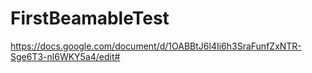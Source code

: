# FirstBeamableTest
 https://docs.google.com/document/d/1OABBtJ6l4Ii6h3SraFunfZxNTR-Sge6T3-nl6WKY5a4/edit#
